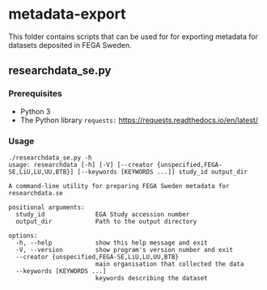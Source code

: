 # metadata-export

This folder contains scripts that can be used for for exporting metadata for datasets deposited in FEGA Sweden.

## researchdata_se.py

### Prerequisites

-   Python 3
-   The Python library `requests:` <https://requests.readthedocs.io/en/latest/>

### Usage

``` text
./researchdata_se.py -h
usage: researchdata [-h] [-V] [--creator {unspecified,FEGA-SE,LiU,LU,UU,BTB}] [--keywords [KEYWORDS ...]] study_id output_dir

A command-line utility for preparing FEGA Sweden metadata for researchdata.se

positional arguments:
  study_id              EGA Study accession number
  output_dir            Path to the output directory

options:
  -h, --help            show this help message and exit
  -V, --version         show program's version number and exit
  --creator {unspecified,FEGA-SE,LiU,LU,UU,BTB}
                        main organisation that collected the data
  --keywords [KEYWORDS ...]
                        keywords describing the dataset
```
